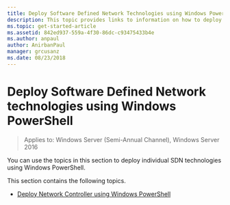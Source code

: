 ```yaml
---
title: Deploy Software Defined Network Technologies using Windows PowerShell
description: This topic provides links to information on how to deploy individual SDN technologies using Windows PowerShell.
ms.topic: get-started-article
ms.assetid: 842ed937-559a-4f30-86dc-c93475433b4e
ms.author: anpaul
author: AnirbanPaul
manager: grcusanz
ms.date: 08/23/2018
---
```

# Deploy Software Defined Network technologies using Windows PowerShell

>Applies to: Windows Server (Semi-Annual Channel), Windows Server 2016

You can use the topics in this section to deploy individual SDN technologies using Windows PowerShell.

This section contains the following topics.

-   [Deploy Network Controller using Windows PowerShell](Deploy-Network-Controller-using-Windows-PowerShell.md)





